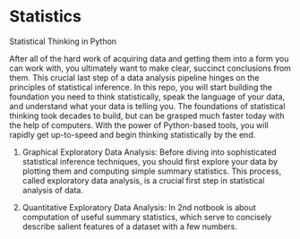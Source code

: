 # Statistics
Statistical Thinking in Python

After all of the hard work of acquiring data and getting them into a form you can work with, you ultimately want to make clear, succinct conclusions from them. This crucial last step of a data analysis pipeline hinges on the principles of statistical inference. In this repo, you will start building the foundation you need to think statistically, speak the language of your data, and understand what your data is telling you. The foundations of statistical thinking took decades to build, but can be grasped much faster today with the help of computers. With the power of Python-based tools, you will rapidly get up-to-speed and begin thinking statistically by the end.

1. Graphical Exploratory Data Analysis: Before diving into sophisticated statistical inference techniques, you should first explore your data by plotting them and computing simple summary statistics. This process, called exploratory data analysis, is a crucial first step in statistical analysis of data.

2. Quantitative Exploratory Data Analysis: In 2nd notbook is about computation of useful summary statistics, which serve to concisely describe salient features of a dataset with a few numbers.